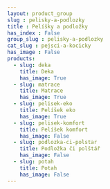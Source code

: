 ```yaml
---
layout: product_group
slug : pelisky-a-podlozky
title : Pelíšky a podložky
has_index : False
group_slug : pelisky-a-podlozky
cat_slug : pejsci-a-kocicky
has_image : False
products:
  - slug: deka
    title: Deka
    has_image: True
  - slug: matrace
    title: Matrace
    has_image: True
  - slug: pelisek-eko
    title: Pelíšek eko
    has_image: True
  - slug: pelisek-komfort
    title: Pelíšek komfort
    has_image: False
  - slug: podlozka-ci-polstar
    title: Podložka či polštář
    has_image: False
  - slug: potah
    title: Potah
    has_image: False
---
```


